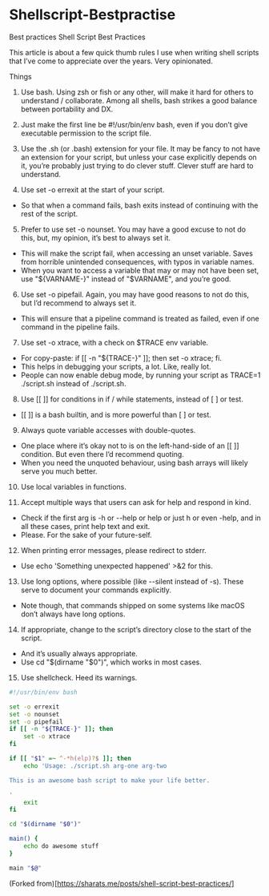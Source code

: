 # Shellscript-Bestpractise
Best practices
Shell Script Best Practices

This article is about a few quick thumb rules I use when writing shell scripts that I’ve come to appreciate over the years. Very opinionated.

Things
1. Use bash. Using zsh or fish or any other, will make it hard for others to understand / collaborate. Among all shells, bash strikes a good balance between portability and DX.

2. Just make the first line be #!/usr/bin/env bash, even if you don’t give executable permission to the script file.

3. Use the .sh (or .bash) extension for your file. It may be fancy to not have an extension for your script, but unless your case explicitly depends on it, you’re probably just trying to do clever stuff. Clever stuff are hard to understand.

4. Use set -o errexit at the start of your script.

- So that when a command fails, bash exits instead of continuing with the rest of the script.

5. Prefer to use set -o nounset. You may have a good excuse to not do this, but, my opinion, it’s best to always set it.

- This will make the script fail, when accessing an unset variable. Saves from horrible unintended consequences, with typos in variable names.
- When you want to access a variable that may or may not have been set, use "${VARNAME-}" instead of "$VARNAME", and you’re good.
6. Use set -o pipefail. Again, you may have good reasons to not do this, but I’d recommend to always set it.

- This will ensure that a pipeline command is treated as failed, even if one command in the pipeline fails.

7. Use set -o xtrace, with a check on $TRACE env variable.

- For copy-paste: if [[ -n "${TRACE-}" ]]; then set -o xtrace; fi.
- This helps in debugging your scripts, a lot. Like, really lot.
- People can now enable debug mode, by running your script as TRACE=1 ./script.sh instead of ./script.sh.
8. Use [[ ]] for conditions in if / while statements, instead of [ ] or test.

- [[ ]] is a bash builtin, and is more powerful than [ ] or test.
9. Always quote variable accesses with double-quotes.

- One place where it’s okay not to is on the left-hand-side of an [[ ]] condition. But even there I’d recommend quoting.
- When you need the unquoted behaviour, using bash arrays will likely serve you much better.

10. Use local variables in functions.

11. Accept multiple ways that users can ask for help and respond in kind.

- Check if the first arg is -h or --help or help or just h or even -help, and in all these cases, print help text and exit.
- Please. For the sake of your future-self.
12. When printing error messages, please redirect to stderr.

- Use echo 'Something unexpected happened' >&2 for this.
13. Use long options, where possible (like --silent instead of -s). These serve to document your commands explicitly.

- Note though, that commands shipped on some systems like macOS don’t always have long options.
14. If appropriate, change to the script’s directory close to the start of the script.

- And it’s usually always appropriate.
- Use cd "$(dirname "$0")", which works in most cases.
15. Use shellcheck. Heed its warnings.

```bash
#!/usr/bin/env bash

set -o errexit
set -o nounset
set -o pipefail
if [[ -n "${TRACE-}" ]]; then
    set -o xtrace
fi

if [[ "$1" =~ ^-*h(elp)?$ ]]; then
    echo 'Usage: ./script.sh arg-one arg-two

This is an awesome bash script to make your life better.

'
    exit
fi

cd "$(dirname "$0")"

main() {
    echo do awesome stuff
}

main "$@"
```
(Forked from)[https://sharats.me/posts/shell-script-best-practices/] 
